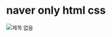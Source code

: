 # naver only html css
![제목 없음](https://user-images.githubusercontent.com/80660585/149895352-2d9c76ca-8b64-496a-a543-98ddeda3b630.png)

